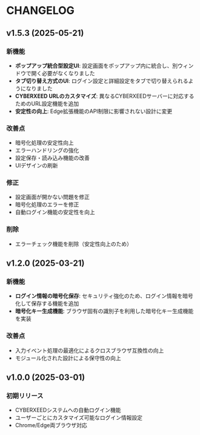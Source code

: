 # CHANGELOG

## v1.5.3 (2025-05-21)

### 新機能
- **ポップアップ統合型設定UI**: 設定画面をポップアップ内に統合し、別ウィンドウで開く必要がなくなりました
- **タブ切り替え方式のUI**: ログイン設定と詳細設定をタブで切り替えられるようになりました
- **CYBERXEED URLのカスタマイズ**: 異なるCYBERXEEDサーバーに対応するためのURL設定機能を追加
- **安定性の向上**: Edge拡張機能のAPI制限に影響されない設計に変更

### 改善点
- 暗号化処理の安定性向上
- エラーハンドリングの強化
- 設定保存・読み込み機能の改善
- UIデザインの刷新

### 修正
- 設定画面が開かない問題を修正
- 暗号化処理のエラーを修正
- 自動ログイン機能の安定性を向上

### 削除
- エラーチェック機能を削除（安定性向上のため）

## v1.2.0 (2025-03-21)

### 新機能
- **ログイン情報の暗号化保存**: セキュリティ強化のため、ログイン情報を暗号化して保存する機能を追加
- **暗号化キー生成機能**: ブラウザ固有の識別子を利用した暗号化キー生成機能を実装

### 改善点
- 入力イベント処理の最適化によるクロスブラウザ互換性の向上
- モジュール化された設計による保守性の向上

## v1.0.0 (2025-03-01)

### 初期リリース
- CYBERXEEDシステムへの自動ログイン機能
- ユーザーごとにカスタマイズ可能なログイン情報設定
- Chrome/Edge両ブラウザ対応
